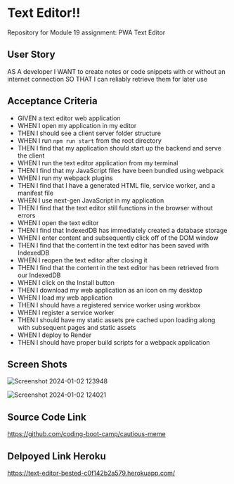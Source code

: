 # Text Editor!! 

Repository for Module 19 assignment: PWA Text Editor 

## User Story

AS A developer
I WANT to create notes or code snippets with or without an internet connection
SO THAT I can reliably retrieve them for later use

## Acceptance Criteria

- GIVEN a text editor web application
- WHEN I open my application in my editor
- THEN I should see a client server folder structure
- WHEN I run `npm run start` from the root directory
- THEN I find that my application should start up the backend and serve the client
- WHEN I run the text editor application from my terminal
- THEN I find that my JavaScript files have been bundled using webpack
- WHEN I run my webpack plugins
- THEN I find that I have a generated HTML file, service worker, and a manifest file
- WHEN I use next-gen JavaScript in my application
- THEN I find that the text editor still functions in the browser without errors
- WHEN I open the text editor
- THEN I find that IndexedDB has immediately created a database storage
- WHEN I enter content and subsequently click off of the DOM window
- THEN I find that the content in the text editor has been saved with IndexedDB
- WHEN I reopen the text editor after closing it
- THEN I find that the content in the text editor has been retrieved from our IndexedDB
- WHEN I click on the Install button
- THEN I download my web application as an icon on my desktop
- WHEN I load my web application
- THEN I should have a registered service worker using workbox
- WHEN I register a service worker
- THEN I should have my static assets pre cached upon loading along with subsequent pages and static assets
- WHEN I deploy to Render
- THEN I should have proper build scripts for a webpack application

## Screen Shots

![Screenshot 2024-01-02 123948](https://github.com/bestedt/text-editor-bested/assets/139821441/ab22519a-e98c-4df3-9e19-67c3c5c579d0)


![Screenshot 2024-01-02 124021](https://github.com/bestedt/text-editor-bested/assets/139821441/3a93b030-6202-4f2d-89d1-9c46159143af)

## Source Code Link

https://github.com/coding-boot-camp/cautious-meme

## Delpoyed Link Heroku 

https://text-editor-bested-c0f142b2a579.herokuapp.com/
